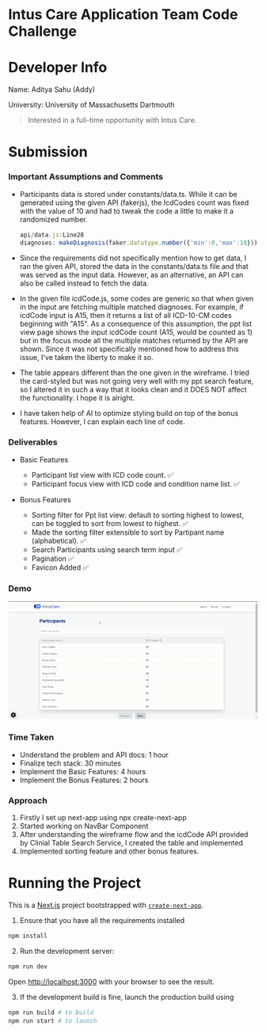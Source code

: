 # Intus Care Application Team Code Challenge
# Developer Info

Name: Aditya Sahu (Addy)

University: University of Massachusetts Dartmouth

> Interested in a full-time opportunity with Intus Care.

# Submission

### Important Assumptions and Comments

+ Participants data is stored under constants/data.ts. While it can be generated using the given API (fakerjs), the IcdCodes count was fixed with the value of 10 and had to tweak the code a little to make it a randomized number.
    ```js
    api/data.js:Line28
    diagnoses: makeDiagnosis(faker.datatype.number({'min':0,'max':10})),
    ```

+ Since the requirements did not specifically mention how to get data, I ran the given API, stored the data in the constants/data.ts file and that was served as the input data. However, as an alternative, an API can also be called instead to fetch the data. 

+ In the given file icdCode.js, some codes are generic so that when given in the input are fetching multiple matched diagnoses. For example, if icdCode input is A15, then it returns a list of all ICD-10-CM codes beginning with "A15". As a consequence of this assumption, the ppt list view page shows the input icdCode count (A15, would be counted as 1) but in the focus mode all the multiple matches returned by the API are shown. Since it was not specifically mentioned how to address this issue, I've taken the liberty to make it so. 

+ The table appears different than the one given in the wireframe. I tried the card-styled but was not going very well with my ppt search feature, so I altered it in such a way that it looks clean and it DOES NOT affect the functionality. I hope it is alright. 

+ I have taken help of AI to optimize styling build on top of the bonus features. However, I can explain each line of code.  

### Deliverables

  * Basic Features
    * Participant list view with ICD code count. ✅
    * Participant focus view with ICD code and condition name list. ✅

  * Bonus Features
    * Sorting filter for Ppt list view: default to sorting highest to lowest, can be toggled to sort from lowest to highest. ✅
    * Made the sorting filter extensible to sort by Partipant name (alphabetical). ✅
    * Search Participants using search term input ✅ 
    * Pagination ✅
    * Favicon Added ✅

### Demo
![alt text](demo.gif "Demo GIF")

### Time Taken

* Understand the problem and API docs: 1 hour
* Finalize tech stack: 30 minutes
* Implement the Basic Features: 4 hours
* Implement the Bonus Features: 2 hours


### Approach
1. Firstly I set up next-app using npx create-next-app 
2. Started working on NavBar Component
3. After understanding the wireframe flow and the icdCode API provided by Clinial Table Search Service, I created the table and implemented
4. Implemented sorting feature and other bonus features.
### 

# Running the Project

This is a [Next.js](https://nextjs.org) project bootstrapped with [`create-next-app`](https://nextjs.org/docs/app/api-reference/cli/create-next-app).

1. Ensure that you have all the requirements installed
```bash
npm install
```
2. Run the development server:

```bash
npm run dev
```

Open [http://localhost:3000](http://localhost:3000) with your browser to see the result.

3. If the development build is fine, launch the production build using
```bash
npm run build # to build
npm run start # to launch
```
